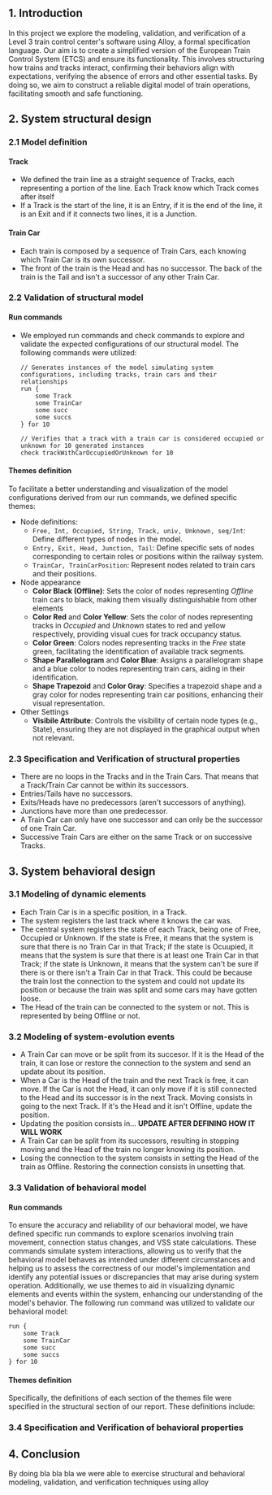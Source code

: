 ## 1. Introduction

In this project we explore the modeling, validation, and verification of a Level 3 train control center's software using Alloy, a formal specification language. Our aim is to create a simplified version of the European Train Control System (ETCS) and ensure its functionality. This involves structuring how trains and tracks interact, confirming their behaviors align with expectations, verifying the absence of errors and other essential tasks. By doing so, we aim to construct a reliable digital model of train operations, facilitating smooth and safe functioning.

## 2. System structural design

### 2.1 Model definition

#### Track

- We defined the train line as a straight sequence of Tracks, each representing a portion of the line. Each Track know which Track comes after itself
- If a Track is the start of the line, it is an Entry, if it is the end of the line, it is an Exit and if it connects two lines, it is a Junction.

#### Train Car

- Each train is composed by a sequence of Train Cars, each knowing which Train Car is its own successor.
- The front of the train is the Head and has no successor. The back of the train is the Tail and isn't a successor of any other Train Car.

### 2.2 Validation of structural model
 
#### Run commands 

- We employed run commands and check commands to explore and validate the expected configurations of our structural model. The following commands were utilized: 

    ```alloy
    // Generates instances of the model simulating system configurations, including tracks, train cars and their relationships
    run {
        some Track
        some TrainCar
        some succ
        some succs
    } for 10

    // Verifies that a track with a train car is considered occupied or unknown for 10 generated instances 
    check trackWithCarOccupiedOrUnknown for 10
    ```

#### Themes definition

To facilitate a better understanding and visualization of the model configurations derived from our run commands, we defined specific themes:
- Node definitions: 
    - `Free, Int, Occupied, String, Track, univ, Unknown, seq/Int`: Define different types of nodes in the model.
    - `Entry, Exit, Head, Junction, Tail`: Define specific sets of nodes corresponding to certain roles or positions within the railway system. 
    - `TrainCar, TrainCarPosition`: Represent nodes related to train cars and their positions.
- Node appearance
    - **Color Black (Offline)**: Sets the color of nodes representing *Offline* train cars to black, making them visually distinguishable from other elements
    - **Color Red** and **Color Yellow**: Sets the color of nodes representing tracks in *Occupied* and *Unknown* states to red and yellow respectively, providing visual cues for track occupancy status.
    - **Color Green**: Colors nodes representing tracks in the *Free* state green, facilitating the identification of available track segments.
    - **Shape Parallelogram** and **Color Blue**: Assigns a parallelogram shape and a blue color to nodes representing train cars, aiding in their identification.
    - **Shape Trapezoid** and **Color Gray**: Specifies a trapezoid shape and a gray color for nodes representing train car positions, enhancing their visual representation. 
- Other Settings
    - **Visibile Attribute**: Controls the visibility of certain node types (e.g., State), ensuring they are not displayed in the graphical output when not relevant.

### 2.3 Specification and Verification of structural properties

- There are no loops in the Tracks and in the Train Cars. That means that a Track/Train Car cannot be within its successors.
- Entries/Tails have no successors.
- Exits/Heads have no predecessors (aren't successors of anything).
- Junctions have more than one predecessor.
- A Train Car can only have one successor and can only be the successor of one Train Car.
- Successive Train Cars are either on the same Track or on successive Tracks.

## 3. System behavioral design

### 3.1 Modeling of dynamic elements

- Each Train Car is in a specific position, in a Track.
- The system registers the last track where it knows the car was.
- The central system registers the state of each Track, being one of Free, Occupied or Unknown. If the state is Free, it means that the system is sure that there is no Train Car in that Track; if the state is Ocuupied, it means that the system is sure that there is at least one Train Car in that Track; if the state is Unknown, it means that the system can't be sure if there is or there isn't a Train Car in that Track. This could be because the train lost the connection to the system and could not update its position or because the train was split and some cars may have gotten loose.
- The Head of the train can be connected to the system or not. This is represented by being Offline or not.

### 3.2 Modeling of system-evolution events

- A Train Car can move or be split from its succesor. If it is the Head of the train, it can lose or restore the connection to the system and send an update about its position.
- When a Car is the Head of the train and the next Track is free, it can move. If the Car is not the Head, it can only move if it is still connected to the Head and its successor is in the next Track. Moving consists in going to the next Track. If it's the Head and it isn't Offline, update the position.
- Updating the position consists in... **UPDATE AFTER DEFINING HOW IT WILL WORK**
- A Train Car can be split from its successors, resulting in stopping moving and the Head of the train no longer knowing its position.
- Losing the connection to the system consists in setting the Head of the train as Offline. Restoring the connection consists in unsetting that.

### 3.3 Validation of behavioral model

#### Run commands 

To ensure the accuracy and reliability of our behavioral model, we have defined specific run commands to explore scenarios involving train movement, connection status changes, and VSS state calculations. These commands simulate system interactions, allowing us to verify that the behavioral model behaves as intended under different circumstances and helping us to assess the correctness of our model's implementation and identify any potential issues or discrepancies that may arise during system operation.
Additionally, we use themes to aid in visualizing dynamic elements and events within the system, enhancing our understanding of the model's behavior.
The following run command was utilized to validate our behavioral model:
<!-- TODO: CHANGEEEEEEEEEEEEEEEEEEEEEEEEEEEEEEEEE -->

```alloy
run {
    some Track
    some TrainCar
    some succ
    some succs
} for 10
```

#### Themes definition

Specifically, the definitions of each section of the themes file were specified in the structural section of our report. These definitions include:

<!-- TODO: NOT SURE WHAT TO PUT HERE AS BEHAVIORAL -->

### 3.4 Specification and Verification of behavioral properties

## 4. Conclusion

By doing bla bla bla we were able to exercise structural and behavioral modeling, validation, and verification techniques using alloy
